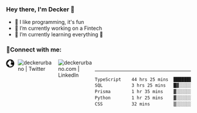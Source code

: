 
### Hey there, I'm Decker 👋

- 🌟 I like programming, it's fun
- 🔭 I’m currently working on a Fintech
- 🌱 I’m currently learning everything 🤣

### 📱Connect with me:

[<img align="left" alt="deckerurbano.com" width="22px" src="https://raw.githubusercontent.com/iconic/open-iconic/master/svg/globe.svg" style="margin-right: 10px;" />](https://deckerurbano.com)
[<img align="left" alt="deckerurbano | Twitter" width="100px" src="https://img.shields.io/badge/twitter-%231DA1F2.svg?&style=for-the-badge&logo=twitter&logoColor=white" style="margin-right: 10px;" />](https://twitter.com/deckerurbano)
[<img align="left" alt="deckerurbano.com | LinkedIn" width="100px" src="https://img.shields.io/badge/linkedin-%230077B5.svg?&style=for-the-badge&logo=linkedin&logoColor=white" />](https://linkedin.com/in/deckerurbano)

<br/>

---

<div style="text-align: center;">
<!--START_SECTION:waka-->

```txt
TypeScript    44 hrs 25 mins  █████████████████████▒░░░   85.38 %
SQL           3 hrs 25 mins   █▓░░░░░░░░░░░░░░░░░░░░░░░   06.58 %
Prisma        1 hr 35 mins    ▓░░░░░░░░░░░░░░░░░░░░░░░░   03.05 %
Python        1 hr 25 mins    ▓░░░░░░░░░░░░░░░░░░░░░░░░   02.73 %
CSS           32 mins         ▒░░░░░░░░░░░░░░░░░░░░░░░░   01.04 %
```

<!--END_SECTION:waka-->
</div>
